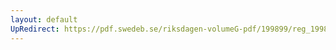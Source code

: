 ```yaml
---
layout: default
UpRedirect: https://pdf.swedeb.se/riksdagen-volumeG-pdf/199899/reg_199899/reg_199899_0231.pdf
---
```

